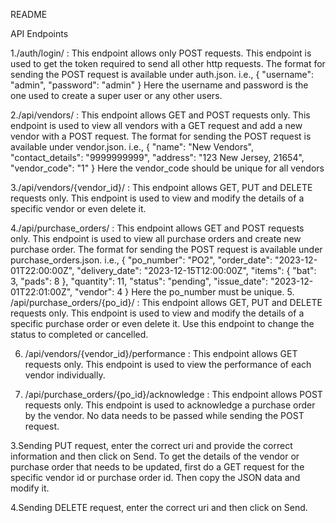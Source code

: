 README

API Endpoints

1./auth/login/ : This endpoint allows only POST requests. This endpoint is used to get the token required to send all other http requests. The format for sending the POST request is available under auth.json. i.e.,
{
	"username": "admin",
	"password": "admin"
}
Here the username and password is the one used to create a super user or any other users.

2./api/vendors/ : This endpoint allows GET and POST requests only. This endpoint is used to view all vendors with a GET request and add a new vendor with a POST request. The format for sending the POST request is available under vendor.json. i.e.,
{
    "name": "New Vendors",
    "contact_details": "9999999999",
    "address": "123 New Jersey, 21654",
    "vendor_code": "1"
}
Here the vendor_code should be unique for all vendors

3./api/vendors/{vendor_id}/ : This endpoint allows GET, PUT and DELETE requests only. This endpoint is used to view and modify the details of a specific vendor or even delete it.

4./api/purchase_orders/ : This endpoint allows GET and POST requests only. This endpoint is used to view all purchase orders and create new purchase order. The format for sending the POST request is available under purchase_orders.json. i.e.,
{
	"po_number": "PO2",
	"order_date": "2023-12-01T22:00:00Z",
	"delivery_date": "2023-12-15T12:00:00Z",
	"items": {
		"bat": 3,
		"pads": 8
	},
	"quantity": 11,
	"status": "pending",
	"issue_date": "2023-12-01T22:01:00Z",
	"vendor": 4
}
Here the po_number must be unique.
5. /api/purchase_orders/{po_id}/ : This endpoint allows GET, PUT and DELETE requests only. This endpoint is used to view and modify the details of a specific purchase order or even delete it. Use this endpoint to change the status to completed or cancelled.

6. /api/vendors/{vendor_id}/performance : This endpoint allows GET requests only. This endpoint is used to view the performance of each vendor individually.

7. /api/purchase_orders/{po_id}/acknowledge : This endpoint allows POST requests only. This endpoint is used to acknowledge a purchase order by  the vendor. No data needs to be passed while sending the POST request.


3.Sending PUT request,  enter the correct uri and provide the correct information and then click on Send. To get the details of the vendor or purchase order that needs to be updated, first do a GET request for the specific vendor id or purchase order id. Then copy the JSON data and modify it.

4.Sending DELETE request,  enter the correct uri and then click on Send.
